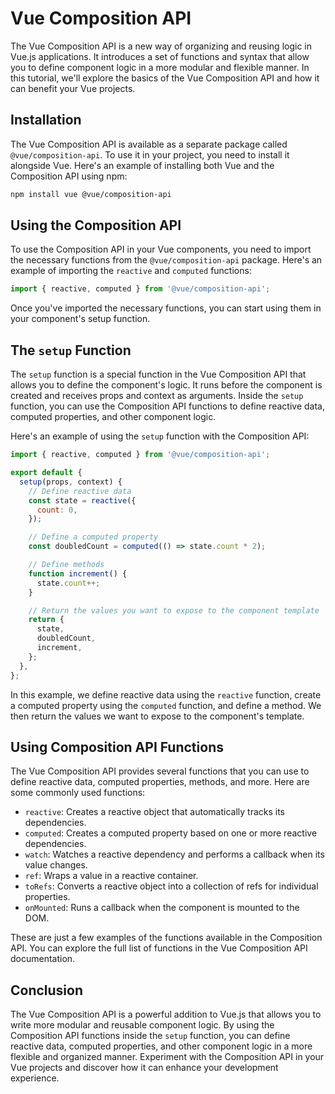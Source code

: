 # Vue Composition API

The Vue Composition API is a new way of organizing and reusing logic in Vue.js applications. It introduces a set of functions and syntax that allow you to define component logic in a more modular and flexible manner. In this tutorial, we'll explore the basics of the Vue Composition API and how it can benefit your Vue projects.

## Installation

The Vue Composition API is available as a separate package called `@vue/composition-api`. To use it in your project, you need to install it alongside Vue. Here's an example of installing both Vue and the Composition API using npm:

```bash
npm install vue @vue/composition-api
```

## Using the Composition API

To use the Composition API in your Vue components, you need to import the necessary functions from the `@vue/composition-api` package. Here's an example of importing the `reactive` and `computed` functions:

```javascript
import { reactive, computed } from '@vue/composition-api';
```

Once you've imported the necessary functions, you can start using them in your component's setup function.

## The `setup` Function

The `setup` function is a special function in the Vue Composition API that allows you to define the component's logic. It runs before the component is created and receives props and context as arguments. Inside the `setup` function, you can use the Composition API functions to define reactive data, computed properties, and other component logic.

Here's an example of using the `setup` function with the Composition API:

```javascript
import { reactive, computed } from '@vue/composition-api';

export default {
  setup(props, context) {
    // Define reactive data
    const state = reactive({
      count: 0,
    });

    // Define a computed property
    const doubledCount = computed(() => state.count * 2);

    // Define methods
    function increment() {
      state.count++;
    }

    // Return the values you want to expose to the component template
    return {
      state,
      doubledCount,
      increment,
    };
  },
};
```

In this example, we define reactive data using the `reactive` function, create a computed property using the `computed` function, and define a method. We then return the values we want to expose to the component's template.

## Using Composition API Functions

The Vue Composition API provides several functions that you can use to define reactive data, computed properties, methods, and more. Here are some commonly used functions:

- `reactive`: Creates a reactive object that automatically tracks its dependencies.
- `computed`: Creates a computed property based on one or more reactive dependencies.
- `watch`: Watches a reactive dependency and performs a callback when its value changes.
- `ref`: Wraps a value in a reactive container.
- `toRefs`: Converts a reactive object into a collection of refs for individual properties.
- `onMounted`: Runs a callback when the component is mounted to the DOM.

These are just a few examples of the functions available in the Composition API. You can explore the full list of functions in the Vue Composition API documentation.

## Conclusion

The Vue Composition API is a powerful addition to Vue.js that allows you to write more modular and reusable component logic. By using the Composition API functions inside the `setup` function, you can define reactive data, computed properties, and other component logic in a more flexible and organized manner. Experiment with the Composition API in your Vue projects and discover how it can enhance your development experience.
